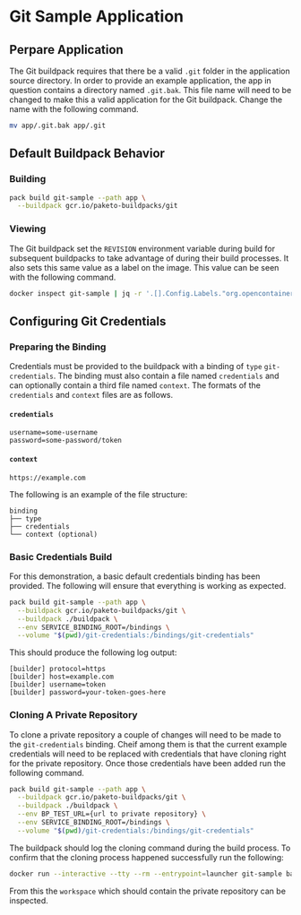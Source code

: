 # Git Sample Application

## Perpare Application

The Git buildpack requires that there be a valid `.git` folder in the
application source directory. In order to provide an example application, the
app in question contains a directory named `.git.bak`. This file name will need
to be changed to make this a valid application for the Git buildpack. Change
the name with the following command.
```bash
mv app/.git.bak app/.git
```

## Default Buildpack Behavior

### Building

```bash
pack build git-sample --path app \
  --buildpack gcr.io/paketo-buildpacks/git
```

### Viewing

The Git buildpack set the `REVISION` environment variable during build for
subsequent buildpacks to take advantage of during their build processes. It
also sets this same value as a label on the image. This value can be seen with
the following command.
```bash
docker inspect git-sample | jq -r '.[].Config.Labels."org.opencontainers.image.revision"'
```

## Configuring Git Credentials

### Preparing the Binding

Credentials must be provided to the buildpack with a binding of `type`
`git-credentials`. The binding must also contain a file named `credentials` and
can optionally contain a third file named `context`. The formats of the
`credentials` and `context` files are as follows.

#### `credentials`

```plain
username=some-username
password=some-password/token
```

#### `context`

```plain
https://example.com
```

The following is an example of the file structure:
```plain
binding
├── type
├── credentials
└── context (optional)
```

### Basic Credentials Build

For this demonstration, a basic default credentials binding has been provided.
The following will ensure that everything is working as expected.
```bash
pack build git-sample --path app \
  --buildpack gcr.io/paketo-buildpacks/git \
  --buildpack ./buildpack \
  --env SERVICE_BINDING_ROOT=/bindings \
  --volume "$(pwd)/git-credentials:/bindings/git-credentials"
```

This should produce the following log output:
```plain
[builder] protocol=https
[builder] host=example.com
[builder] username=token
[builder] password=your-token-goes-here
```

### Cloning A Private Repository

To clone a private repository a couple of changes will need to be made to the
`git-credentials` binding. Cheif among them is that the current example
credentials will need to be replaced with credentials that have cloning right
for the private repository. Once those credentials have been added run the
following command.
```bash
pack build git-sample --path app \
  --buildpack gcr.io/paketo-buildpacks/git \
  --buildpack ./buildpack \
  --env BP_TEST_URL={url to private repository} \
  --env SERVICE_BINDING_ROOT=/bindings \
  --volume "$(pwd)/git-credentials:/bindings/git-credentials"
```

The buildpack should log the cloning command during the build process. To
confirm that the cloning process happened successfully run the following:
```bash
docker run --interactive --tty --rm --entrypoint=launcher git-sample bash
```

From this the `workspace` which should contain the private repository can be
inspected.
